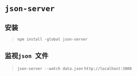 # `json-server`
## 安装
> `npm install -global json-server`
## 监视`json `文件
> `json-server --watch data.json`
> `http://localhost:3000`
